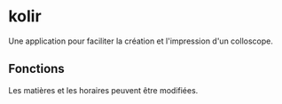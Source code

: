 # kolir

Une application pour faciliter la création et l'impression d'un colloscope.

## Fonctions

Les matières et les horaires peuvent être modifiées.
